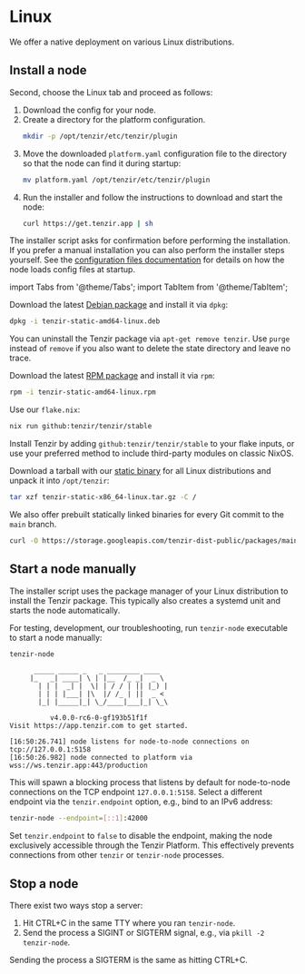 # Linux

We offer a native deployment on various Linux distributions.

## Install a node

Second, choose the Linux tab and proceed as follows:

1. Download the config for your node.
1. Create a directory for the platform configuration.
   ```bash
   mkdir -p /opt/tenzir/etc/tenzir/plugin
   ```
1. Move the downloaded `platform.yaml` configuration file to the directory so
   that the node can find it during startup:
   ```bash
   mv platform.yaml /opt/tenzir/etc/tenzir/plugin
   ```
1. Run the installer and follow the instructions to download and start the node:
   ```bash
   curl https://get.tenzir.app | sh
   ```

The installer script asks for confirmation before performing the installation.
If you prefer a manual installation you can also perform the installer steps
yourself. See the [configuration files
documentation](../../configuration.md#configuration-files) for details on how
the node loads config files at startup.

import Tabs from '@theme/Tabs';
import TabItem from '@theme/TabItem';

<Tabs>
<TabItem value="debian" label="Debian">

Download the latest [Debian package][tenzir-debian-package] and install it via
`dpkg`:

```bash
dpkg -i tenzir-static-amd64-linux.deb
```

You can uninstall the Tenzir package via `apt-get remove tenzir`. Use `purge`
instead of `remove` if you also want to delete the state directory and leave no
trace.

[tenzir-debian-package]: https://github.com/tenzir/tenzir/releases/latest/download/tenzir-static-amd64-linux.deb

</TabItem>
<TabItem value="rpm_based" label="RPM-based (RedHat, OpenSUSE, Fedora)">

Download the latest [RPM package][tenzir-rpm-package] and install it via
`rpm`:

```bash
rpm -i tenzir-static-amd64-linux.rpm
```

[tenzir-rpm-package]: https://github.com/tenzir/tenzir/releases/latest/download/tenzir-static-amd64-linux.rpm

</TabItem>
<TabItem value="nix" label="Nix">

Use our `flake.nix`:

```bash
nix run github:tenzir/tenzir/stable
```

Install Tenzir by adding `github:tenzir/tenzir/stable` to your flake inputs, or
use your preferred method to include third-party modules on classic NixOS.

</TabItem>
<TabItem value="any" label="Any">

Download a tarball with our [static binary][tenzir-tarball] for all Linux
distributions and unpack it into `/opt/tenzir`:

```bash
tar xzf tenzir-static-x86_64-linux.tar.gz -C /
```

[tenzir-tarball]: https://github.com/tenzir/tenzir/releases/latest/download/tenzir-static-x86_64-linux.tar.gz

We also offer prebuilt statically linked binaries for every Git commit to the
`main` branch.

```bash
curl -O https://storage.googleapis.com/tenzir-dist-public/packages/main/tarball/tenzir-static-main.gz
```

</TabItem>
</Tabs>

## Start a node manually

The installer script uses the package manager of your Linux distribution to install the Tenzir package. This typically also creates a systemd unit and starts the node automatically.

For testing, development, our troubleshooting, run `tenzir-node` executable to
start a node manually:

```bash
tenzir-node
```

```
      _____ _____ _   _ ________ ____
     |_   _| ____| \ | |__  /_ _|  _ \
       | | |  _| |  \| | / / | || |_) |
       | | | |___| |\  |/ /_ | ||  _ <
       |_| |_____|_| \_/____|___|_| \_\

          v4.0.0-rc6-0-gf193b51f1f
Visit https://app.tenzir.com to get started.

[16:50:26.741] node listens for node-to-node connections on tcp://127.0.0.1:5158
[16:50:26.982] node connected to platform via wss://ws.tenzir.app:443/production
```

This will spawn a blocking process that listens by default for node-to-node
connections on the TCP endpoint `127.0.0.1:5158`. Select a different endpoint
via the `tenzir.endpoint` option, e.g., bind to an IPv6 address:

```bash
tenzir-node --endpoint=[::1]:42000
```

Set `tenzir.endpoint` to `false` to disable the endpoint, making the node
exclusively accessible through the Tenzir Platform. This effectively prevents
connections from other `tenzir` or `tenzir-node` processes.

## Stop a node

There exist two ways stop a server:

1. Hit CTRL+C in the same TTY where you ran `tenzir-node`.
2. Send the process a SIGINT or SIGTERM signal, e.g., via
   `pkill -2 tenzir-node`.

Sending the process a SIGTERM is the same as hitting CTRL+C.
